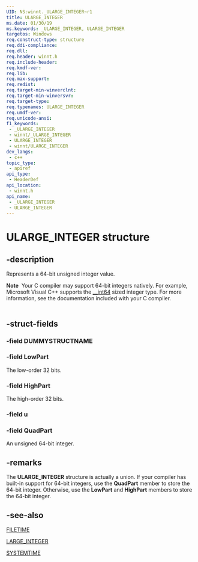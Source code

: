```yaml
---
UID: NS:winnt._ULARGE_INTEGER~r1
title: ULARGE_INTEGER
ms.date: 01/30/19
ms.keywords: _ULARGE_INTEGER, ULARGE_INTEGER
targetos: Windows
req.construct-type: structure
req.ddi-compliance: 
req.dll: 
req.header: winnt.h
req.include-header: 
req.kmdf-ver: 
req.lib: 
req.max-support: 
req.redist: 
req.target-min-winverclnt: 
req.target-min-winversvr: 
req.target-type: 
req.typenames: ULARGE_INTEGER
req.umdf-ver: 
req.unicode-ansi: 
f1_keywords:
 - _ULARGE_INTEGER
 - winnt/_ULARGE_INTEGER
 - ULARGE_INTEGER
 - winnt/ULARGE_INTEGER
dev_langs:
 - c++
topic_type:
 - apiref
api_type:
 - HeaderDef
api_location:
 - winnt.h
api_name:
 - _ULARGE_INTEGER
 - ULARGE_INTEGER
---
```


# ULARGE_INTEGER structure


## -description

Represents a 64-bit unsigned integer value.
<div class="alert"><b>Note</b>  Your C compiler may support 64-bit integers natively. For example, Microsoft Visual C++ supports the <a href="/windows/desktop/Midl/--int64">__int64</a> sized integer type. For more information, see the documentation included with your C compiler.</div><div> </div>

## -struct-fields

### -field DUMMYSTRUCTNAME

### -field LowPart

The low-order 32 bits.

### -field HighPart

The high-order 32 bits.

### -field u

### -field QuadPart

An unsigned 64-bit integer.

## -remarks

The <b>ULARGE_INTEGER</b> structure is actually a union. If your compiler has built-in support for 64-bit integers, use the <b>QuadPart</b> member to store the 64-bit integer. Otherwise, use the <b>LowPart</b> and <b>HighPart</b> members to store the 64-bit integer.

## -see-also

<a href="/windows/desktop/api/minwinbase/ns-minwinbase-filetime">FILETIME</a>

<a href="/windows/win32/api/winnt/ns-winnt-large_integer-r1">LARGE_INTEGER</a>

<a href="/windows/desktop/api/minwinbase/ns-minwinbase-systemtime">SYSTEMTIME</a>